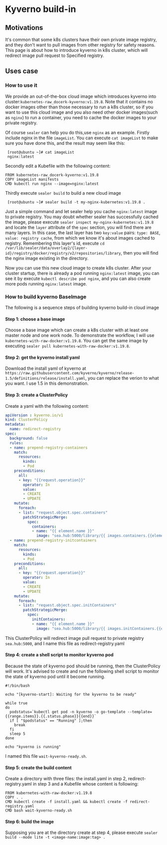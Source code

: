 # Kyverno build-in

## Motivations

It's common that some k8s clusters have their own private image registry, and they don't want to pull images from other registry for safety reasons. This page is about how to introduce kyverno in k8s cluster, which will redirect image pull request to Specified registry.

## Uses case

### How to use it

We provide an out-of-the-box cloud image which introduces kyverno into cluster:`kubernetes-raw_docerk-kyverno:v1.19.8`. Note that it contains no docker images other than those necessary to run a k8s cluster, so if you want to use this cloud image and you also need other docker images(such as `nginx`) to run a container, you need to cache the docker images to your private registry.

Of course `sealer` can help you do this,use `nginx` as an example.
Firstly include nginx in the file `imageList`.
You can execute `cat imageList` to make sure you have done this, and the result may seem like this:

```
 [root@ubuntu ~]# cat imageList
 nginx:latest
```

Secondly edit a Kubefile with the following content:

```
FROM kubernetes-raw_docerk-kyverno:v1.19.8
COPY imageList manifests
CMD kubectl run nginx --image=nginx:latest
```

Thirdly execute `sealer build` to build a new cloud image

```
 [root@ubuntu ~]# sealer build -t my-nginx-kubernetes:v1.19.8 .
```

Just a simple command and let sealer help you cache `nginx:latest` image to private registry. You may doubt whether sealer has successfully cached the image, please execute `sealer inspect my-nginx-kubernetes:v1.19.8` and locate the `layer` attribute of the `spec` section, you will find there are many layers. In this case, the last layer has two `key:value` pairs: `type: BASE`, `value: registry cache`, from which we know it's about images cached to registry. Remembering this layer's id, execute `cd /var/lib/sealer/data/overlay2/{layer-id}/registry/docker/registry/v2/repositories/library`, then you will find the nginx image existing in the directory.

Now you can use this new cloud image to create k8s cluster. After your cluster startup, there is already a pod running `nginx:latest` image, you can see it by execute `kubectl describe pod nginx`, and you can also create more pods running `nginx:latest` image.

### How to build kyverno BaseImage

The following is a sequence steps of building kyverno build-in cloud image

#### Step 1: choose a base image

Choose a base image which can create a k8s cluster with at least one master node and one work node. To demonstrate the workflow, I will use `kubernetes-with-raw-docker:v1.19.8`. You can get the same image by executing `sealer pull kubernetes-with-raw-docker:v1.19.8`.

#### Step 2: get the kyverno install yaml

Download the install yaml of kyverno at `https://raw.githubusercontent.com/kyverno/kyverno/release-1.5/definitions/release/install.yaml`, you can replace the verion to what you want. I use 1.5 in this demonstration.

#### Step 3: create a ClusterPolicy

Create a yaml with the following content:

```yaml
apiVersion : kyverno.io/v1
kind: ClusterPolicy
metadata:
  name: redirect-registry
spec:
  background: false
  rules:
  - name: prepend-registry-containers
    match:
      resources:
        kinds:
        - Pod
    preconditions:
      all:
      - key: "{{request.operation}}"
        operator: In
        value:
        - CREATE
        - UPDATE
    mutate:
      foreach:
      - list: "request.object.spec.containers"
        patchStrategicMerge:
          spec:
            containers:
            - name: "{{ element.name }}"
              image: "sea.hub:5000/library/{{ images.containers.{{element.name}}.path}}:{{images.containers.{{element.name}}.tag}}"
  - name: prepend-registry-initcontainers
    match:
      resources:
        kinds:
        - Pod
    preconditions:
      all:
      - key: "{{request.operation}}"
        operator: In
        value:
        - CREATE
        - UPDATE
    mutate:
      foreach:
      - list: "request.object.spec.initContainers"
        patchStrategicMerge:
          spec:
            initContainers:
            - name: "{{ element.name }}"
              image: "sea.hub:5000/library/{{ images.initContainers.{{element.name}}.path}}:{{images.initContainers.{{element.name}}.tag}}"

```

This ClusterPolicy will redirect image pull request to private registry `sea.hub:5000`, and I name this file as redirect-registry.yaml

#### Step 4: create a shell script to monitor kyverno pod

Because the state of kyverno pod should be running, then the ClusterPolicy will work. It's advised to create and run the following shell script to monitor the state of kyverno pod until it become running.

```shell
#!/bin/bash

echo "[kyverno-start]: Waiting for the kyverno to be ready"

while true
do
  podstatus=`kubectl get pod -n kyverno -o go-template --template={{range.items}}.{{.status.phase}}{{end}}`
  if [ "$podstatus" == "Running" ];then
    break
  fi
  sleep 5
done

echo "kyverno is running"
```

I named this file `wait-kyverno-ready.sh`.

#### Step 5: create the build content

Create a directory with three files: the install.yaml in step 2, redirect-registry.yaml in step 3 and a Kubefile whose content is following:

```shell
FROM kubernetes-with-raw-docker:v1.19.8
COPY . .
CMD kubectl create -f install.yaml && kubectl create -f redirect-registry.yaml
CMD bash wait-kyverno-ready.sh
```

#### Step 6: build the image

Supposing you are at the directory create at step 4, please execute `sealer build --mode lite -t <image-name:image:tag> .`